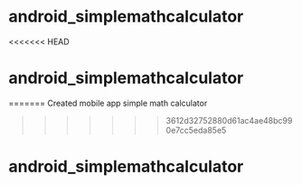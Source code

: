 # android_simplemathcalculator
<<<<<<< HEAD
# android_simplemathcalculator
=======
Created mobile app simple math calculator
>>>>>>> 3612d32752880d61ac4ae48bc990e7cc5eda85e5
# android_simplemathcalculator
